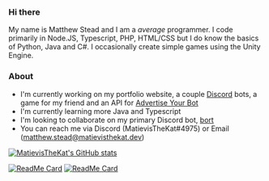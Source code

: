 ### Hi there

My name is Matthew Stead and I am a _average_ programmer. I code primarily in Node.JS, Typescript, PHP, HTML/CSS but I do know the basics of Python, Java and C#. I occasionally create simple games using the Unity Engine.

### About
- I'm currently working on my portfolio website, a couple [Discord](https://discord.com) bots, a game for my friend and an API for [Advertise Your Bot](https://ayblisting.com)
- I'm currently learning more Java and Typescript
- I'm looking to collaborate on my primary Discord bot, [bort](https://github.com/MatievisTheKat/bort)
- You can reach me via Discord (MatievisTheKat#4975) or Email (matthew.stead@matievisthekat.dev)

[![MatievisTheKat's GitHub stats](https://github-readme-stats.vercel.app/api?username=MatievisTheKat&show_icons=true)](https://github.com/MatievisTheKat)

[![ReadMe Card](https://github-readme-stats.vercel.app/api/pin/?username=MatievisTheKat&repo=bort&show_icons=true)](https://github.com/MatievisTheKat/bort)
[![ReadMe Card](https://github-readme-stats.vercel.app/api/pin/?username=MatievisTheKat&repo=Cubeathon&show_icons=true)](https://github.com/MatievisTheKat/Cubeathon)
